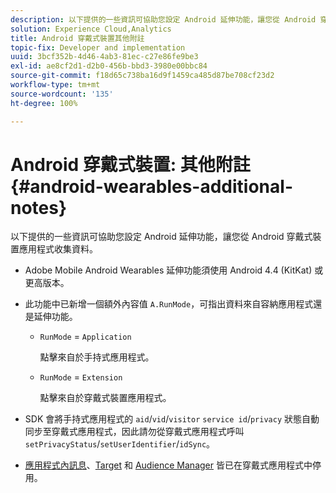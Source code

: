 ```yaml
---
description: 以下提供的一些資訊可協助您設定 Android 延伸功能，讓您從 Android 穿戴式裝置應用程式收集資料。
solution: Experience Cloud,Analytics
title: Android 穿戴式裝置其他附註
topic-fix: Developer and implementation
uuid: 3bcf352b-4d46-4ab3-81ec-c27e86fe9be3
exl-id: ae8cf2d1-d2b0-456b-bbd3-3980e00bbc84
source-git-commit: f18d65c738ba16d9f1459ca485d87be708cf23d2
workflow-type: tm+mt
source-wordcount: '135'
ht-degree: 100%

---
```


# Android 穿戴式裝置: 其他附註{#android-wearables-additional-notes}

以下提供的一些資訊可協助您設定 Android 延伸功能，讓您從 Android 穿戴式裝置應用程式收集資料。

* Adobe Mobile Android Wearables 延伸功能須使用 Android 4.4 (KitKat) 或更高版本。
* 此功能中已新增一個額外內容值 `A.RunMode`，可指出資料來自容納應用程式還是延伸功能。

   * `RunMode` = `Application`

      點擊來自於手持式應用程式。

   * `RunMode` =  `Extension`

      點擊來自於穿戴式裝置應用程式。

* SDK 會將手持式應用程式的 `aid`/`vid`/`visitor` `service id`/`privacy` 狀態自動同步至穿戴式應用程式，因此請勿從穿戴式應用程式呼叫 `setPrivacyStatus`/`setUserIdentifier`/`idSync`。
* [應用程式內訊息](/help/android/messaging-main/messaging/messaging.md)、[Target](/help/android/target-main/target.md) 和 [Audience Manager](/help/android/audience-manager/audiencemgmt.md) 皆已在穿戴式應用程式中停用。
